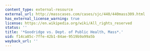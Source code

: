 ```yaml
---
content_type: external-resource
external_url: http://masscases.com/cases/sjc/440/440mass309.html
has_external_license_warning: true
license: https://en.wikipedia.org/wiki/All_rights_reserved
status: ''
title: '*Goodridge vs. Dept. of Public Health, Mass*.'
uid: f14ca85c-7ffe-42b1-84ae-9519b9a99a5b
wayback_url: ''
---
```

